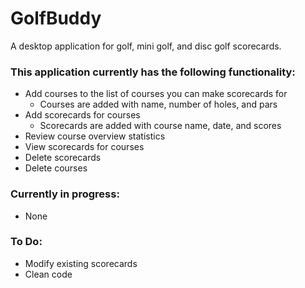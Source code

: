 # GolfBuddy
A desktop application for golf, mini golf, and disc golf scorecards.

### This application currently has the following functionality:
* Add courses to the list of courses you can make scorecards for
  * Courses are added with name, number of holes, and pars
* Add scorecards for courses
  * Scorecards are added with course name, date, and scores
* Review course overview statistics
* View scorecards for courses
* Delete scorecards
* Delete courses

### Currently in progress:
* None

### To Do:
* Modify existing scorecards
* Clean code

